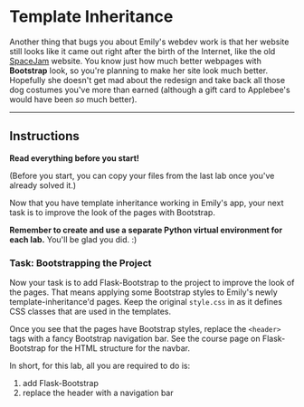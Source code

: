 # Template Inheritance

Another thing that bugs you about Emily's webdev work is that her website still looks like it came out right after the birth of the Internet, like the old [SpaceJam](https://spacejam.com/1996) website. You know just how much better webpages with **Bootstrap** look, so you're planning to make her site look much better. Hopefully she doesn't get mad about the redesign and take back all those dog costumes you've more than earned (although a gift card to Applebee's would have been *so* much better).

___

## Instructions

**Read everything before you start!**

(Before you start, you can copy your files from the last lab once you've already solved it.)

Now that you have template inheritance working in Emily's app, your next task is to improve the look of the pages with Bootstrap.

**Remember to create and use a separate Python virtual environment for each lab.** You'll be glad you did. :)

### Task: Bootstrapping the Project

Now your task is to add Flask-Bootstrap to the project to improve the look of the pages. That means applying some Bootstrap styles to Emily's newly template-inheritance'd pages. Keep the original `style.css` in as it defines CSS classes that are used in the templates.

Once you see that the pages have Bootstrap styles, replace the `<header>` tags with a fancy Bootstrap navigation bar. See the course page on Flask-Bootstrap for the HTML structure for the navbar.

In short, for this lab, all you are required to do is:

1. add Flask-Bootstrap
2. replace the header with a navigation bar

